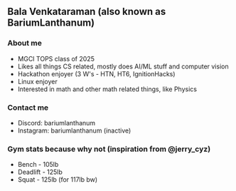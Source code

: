 ## Bala Venkataraman (also known as BariumLanthanum)

### About me
- MGCI TOPS class of 2025
- Likes all things CS related, mostly does AI/ML stuff and computer vision
- Hackathon enjoyer (3 W's - HTN, HT6, IgnitionHacks)
- Linux enjoyer
- Interested in math and other math related things, like Physics

### Contact me
- Discord: bariumlanthanum
- Instagram: bariumlanthanum (inactive)

### Gym stats because why not (inspiration from @jerry_cyz)
- Bench - 105lb
- Deadlift - 125lb
- Squat - 125lb 
(for 117lb bw)
